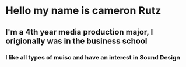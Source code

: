 # Hello my name is cameron Rutz

## I'm a 4th year media production major, I origionally was in the business school

### I like all types of muisc and have an interest in Sound Design


